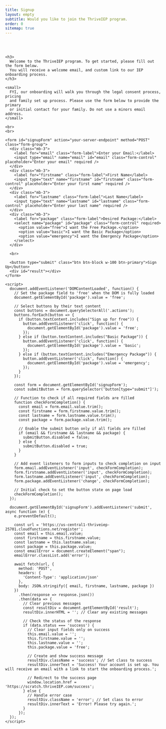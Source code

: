 ```yaml
---
title: Signup
layout: empty
subtitle: Would you like to join the ThriveIEP program.
order: 0
sitemap: true
---
```


<style>


  .success {
    color: green;
    font-weight: bold;
  }

  .error {
    color: red;
    font-weight: bold;
  }

  .form-group {
    margin-bottom: 1.5rem;
  }

  .form-control {
    width: 100%;
    padding: 0.75rem;
    margin-bottom: 0.5rem;
    border: 1px solid #ccc;
    border-radius: 0.25rem;
    box-sizing: border-box;
  }

  .btn-primary {
    background-color: #007bff;
    border: none;
    padding: 0.75rem;
    font-size: 1rem;
    border-radius: 0.25rem;
    transition: background-color 0.3s ease;
  }

  .btn-primary:hover {
    background-color: #0056b3;
  }

  .form-label {
    font-weight: bold;
    margin-bottom: 0.5rem;
    display: block;
  }

  #result {
    margin-top: 1rem;
  }
</style>

<br>
<br>

<div class="row">

  <div class="col-12">

    <h3>
      Welcome to the ThriveIEP program. To get started, please fill out the form below.
      You will receive a welcome email, and custom link to our IEP onboarding process.
    </h3>

    <small>
      FYI, our onboarding will walk you through the legal consent process, pricing 
      and family set up process. Please use the form below to provide the primary
      or initial contact for your family. Do not use a minors email address.
    </small>

    <br>
    <br>

    <form id="signupForm" action="your-server-endpoint" method="POST" class="form-group">
      <div class="mb-3">
        <label for="email" class="form-label">Enter your Email:</label>
        <input type="email" name="email" id="email" class="form-control" placeholder="Enter your email" required />
      </div>
      <div class="mb-3">
        <label for="firstname" class="form-label">First Name</label>
        <input type="text" name="firstname" id="firstname" class="form-control" placeholder="Enter your first name" required />
      </div>
      <div class="mb-3">
        <label for="lastname" class="form-label">Last Name</label>
        <input type="text" name="lastname" id="lastname" class="form-control" placeholder="Enter your last name" required />
      </div>
      <div class="mb-3">
        <label for="package" class="form-label">Desired Package:</label>
        <select name="package" id="package" class="form-control" required>
          <option value="free">I want the Free Package.</option>
          <option value="basic">I want the Basic Package</option>
          <option value="emergency">I want the Emergency Package</option>
        </select>
      </div>

      <br>

      <button type="submit" class="btn btn-block w-100 btn-primary">Sign Up</button>
      <div id="result"></div>
    </form>

    <script>
      document.addEventListener('DOMContentLoaded', function() {
        // Set the package field to 'free' when the DOM is fully loaded
        document.getElementById('package').value = 'free';

        // Select buttons by their text content
        const buttons = document.querySelectorAll('.actions');
        buttons.forEach(button => {
          if (button.textContent.includes("Sign up for free")) {
            button.addEventListener('click', function() {
              document.getElementById('package').value = 'free';
            });
          } else if (button.textContent.includes("Basic Package")) {
            button.addEventListener('click', function() {
              document.getElementById('package').value = 'basic';
            });
          } else if (button.textContent.includes("Emergency Package")) {
            button.addEventListener('click', function() {
              document.getElementById('package').value = 'emergency';
            });
          }
        });

        const form = document.getElementById('signupForm');
        const submitButton = form.querySelector('button[type="submit"]');

        // Function to check if all required fields are filled
        function checkFormCompletion() {
          const email = form.email.value.trim();
          const firstname = form.firstname.value.trim();
          const lastname = form.lastname.value.trim();
          const package = form.package.value.trim();

          // Enable the submit button only if all fields are filled
          if (email && firstname && lastname && package) {
            submitButton.disabled = false;
          } else {
            submitButton.disabled = true;
          }
        }

        // Add event listeners to form inputs to check completion on input
        form.email.addEventListener('input', checkFormCompletion);
        form.firstname.addEventListener('input', checkFormCompletion);
        form.lastname.addEventListener('input', checkFormCompletion);
        form.package.addEventListener('change', checkFormCompletion);

        // Initial check to set the button state on page load
        checkFormCompletion();
      });

      document.getElementById('signupForm').addEventListener('submit', async function (e) {
        e.preventDefault();

        const url = 'https://us-central1-thriveiep-25701.cloudfunctions.net/register';
        const email = this.email.value;
        const firstname = this.firstname.value;
        const lastname = this.lastname.value;
        const package = this.package.value;
        const emailError = document.createElement("span");
        emailError.classList.add('error');
        
        await fetch(url, {
          method: 'POST',
          headers: {
            'Content-Type': 'application/json'
          },
          body: JSON.stringify({ email, firstname, lastname, package })
        })
          .then(response => response.json())
          .then(data => {
            // Clear previous messages
            const resultDiv = document.getElementById('result');
            resultDiv.innerHTML = ''; // Clear any existing messages

            // Check the status of the response
            if (data.status === 'success') {
              // Clear input fields only on success
              this.email.value = '';
              this.firstname.value = '';
              this.lastname.value = '';
              this.package.value = 'free';
              
              // Create and show success message
              resultDiv.className = 'success'; // Set class to success
              resultDiv.innerText = 'Success! Your account is set up. You will receive an email with a link to start the onboarding process.';
              
              // Redirect to the success page
              window.location.href = 'https://scratch.thriveIEP.com/success';
            } else {
              // Handle error case
              resultDiv.className = 'error'; // Set class to error
              resultDiv.innerText = 'Error! Please try again.';
            }
          });
      });
    </script>
  </div>
</div>
